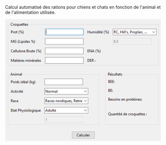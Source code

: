 Calcul automatisé des rations pour chiens et chats en fonction de l'animal et de l'alimentation utilisée.

![Exemple](calc.PNG "Calculatrice")
